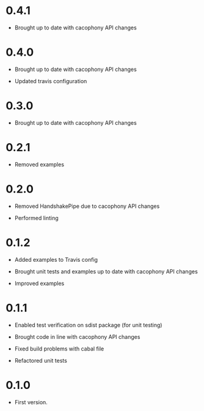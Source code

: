 # 0.4.1

* Brought up to date with cacophony API changes

# 0.4.0

* Brought up to date with cacophony API changes

* Updated travis configuration

# 0.3.0

* Brought up to date with cacophony API changes

# 0.2.1

* Removed examples

# 0.2.0

* Removed HandshakePipe due to cacophony API changes

* Performed linting

# 0.1.2

* Added examples to Travis config

* Brought unit tests and examples up to date with cacophony API changes

* Improved examples

# 0.1.1

* Enabled test verification on sdist package (for unit testing)

* Brought code in line with cacophony API changes

* Fixed build problems with cabal file

* Refactored unit tests

# 0.1.0

* First version.
